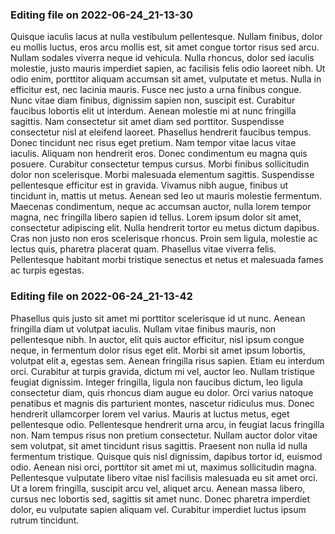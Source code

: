 

### Editing file on 2022-06-24_21-13-30

Quisque iaculis lacus at nulla vestibulum pellentesque. Nullam finibus, dolor eu mollis luctus, eros arcu mollis est, sit amet congue tortor risus sed arcu. Nullam sodales viverra neque id vehicula. Nulla rhoncus, dolor sed iaculis molestie, justo mauris imperdiet sapien, ac facilisis felis odio laoreet nibh. Ut odio enim, porttitor aliquam accumsan sit amet, vulputate et metus. Nulla in efficitur est, nec lacinia mauris. Fusce nec justo a urna finibus congue. Nunc vitae diam finibus, dignissim sapien non, suscipit est. Curabitur faucibus lobortis elit ut interdum. Aenean molestie mi at nunc fringilla sagittis. Nam consectetur sit amet diam sed porttitor. Suspendisse consectetur nisl at eleifend laoreet.
Phasellus hendrerit faucibus tempus. Donec tincidunt nec risus eget pretium. Nam tempor vitae lacus vitae iaculis. Aliquam non hendrerit eros. Donec condimentum eu magna quis posuere. Curabitur consectetur tempus cursus. Morbi finibus sollicitudin dolor non scelerisque. Morbi malesuada elementum sagittis. Suspendisse pellentesque efficitur est in gravida. Vivamus nibh augue, finibus ut tincidunt in, mattis ut metus. Aenean sed leo ut mauris molestie fermentum.
Maecenas condimentum, neque ac accumsan auctor, nulla lorem tempor magna, nec fringilla libero sapien id tellus. Lorem ipsum dolor sit amet, consectetur adipiscing elit. Nulla hendrerit tortor eu metus dictum dapibus. Cras non justo non eros scelerisque rhoncus. Proin sem ligula, molestie ac lectus quis, pharetra placerat quam. Phasellus vitae viverra felis. Pellentesque habitant morbi tristique senectus et netus et malesuada fames ac turpis egestas.




### Editing file on 2022-06-24_21-13-42

Phasellus quis justo sit amet mi porttitor scelerisque id ut nunc. Aenean fringilla diam ut volutpat iaculis. Nullam vitae finibus mauris, non pellentesque nibh. In auctor, elit quis auctor efficitur, nisl ipsum congue neque, in fermentum dolor risus eget elit. Morbi sit amet ipsum lobortis, volutpat elit a, egestas sem. Aenean fringilla risus sapien. Etiam eu interdum orci. Curabitur at turpis gravida, dictum mi vel, auctor leo.
Nullam tristique feugiat dignissim. Integer fringilla, ligula non faucibus dictum, leo ligula consectetur diam, quis rhoncus diam augue eu dolor. Orci varius natoque penatibus et magnis dis parturient montes, nascetur ridiculus mus. Donec hendrerit ullamcorper lorem vel varius. Mauris at luctus metus, eget pellentesque odio. Pellentesque hendrerit urna arcu, in feugiat lacus fringilla non. Nam tempus risus non pretium consectetur. Nullam auctor dolor vitae sem volutpat, sit amet tincidunt risus sagittis. Praesent non nulla id nulla fermentum tristique. Quisque quis nisl dignissim, dapibus tortor id, euismod odio. Aenean nisi orci, porttitor sit amet mi ut, maximus sollicitudin magna. Pellentesque vulputate libero vitae nisl facilisis malesuada eu sit amet orci. Ut a lorem fringilla, suscipit arcu vel, aliquet arcu. Aenean massa libero, cursus nec lobortis sed, sagittis sit amet nunc. Donec pharetra imperdiet dolor, eu vulputate sapien aliquam vel. Curabitur imperdiet luctus ipsum rutrum tincidunt.


